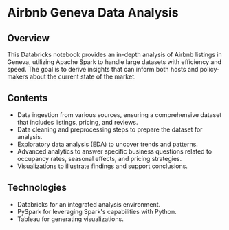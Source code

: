 # Airbnb Geneva Data Analysis

## Overview
This Databricks notebook provides an in-depth analysis of Airbnb listings in Geneva, utilizing Apache Spark to handle large datasets with efficiency and speed. The goal is to derive insights that can inform both hosts and policy-makers about the current state of the market.

## Contents
- Data ingestion from various sources, ensuring a comprehensive dataset that includes listings, pricing, and reviews.
- Data cleaning and preprocessing steps to prepare the dataset for analysis.
- Exploratory data analysis (EDA) to uncover trends and patterns.
- Advanced analytics to answer specific business questions related to occupancy rates, seasonal effects, and pricing strategies.
- Visualizations to illustrate findings and support conclusions.

## Technologies
- Databricks for an integrated analysis environment.
- PySpark for leveraging Spark's capabilities with Python.
- Tableau for generating visualizations.

